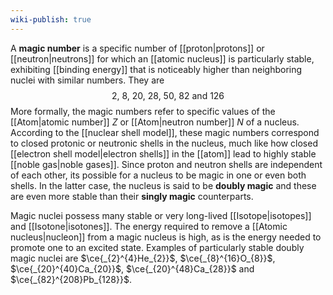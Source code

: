 ```yaml
---
wiki-publish: true
---
```

A **magic number** is a specific number of [[proton|protons]] or [[neutron|neutrons]] for which an [[atomic nucleus]] is particularly stable, exhibiting [[binding energy]] that is noticeably higher than neighboring nuclei with similar numbers. They are
$$2,\ 8,\ 20,\ 28,\ 50,\ 82 \text{ and } 126$$
More formally, the magic numbers refer to specific values of the [[Atom|atomic number]] $Z$ or [[Atom|neutron number]] $N$ of a nucleus. According to the [[nuclear shell model]], these magic numbers correspond to closed protonic or neutronic shells in the nucleus, much like how closed [[electron shell model|electron shells]] in the [[atom]] lead to highly stable [[noble gas|noble gases]]. Since proton and neutron shells are independent of each other, its possible for a nucleus to be magic in one or even both shells. In the latter case, the nucleus is said to be **doubly magic** and these are even more stable than their **singly magic** counterparts.

Magic nuclei possess many stable or very long-lived [[Isotope|isotopes]] and [[Isotone|isotones]]. The energy required to remove a [[Atomic nucleus|nucleon]] from a magic nucleus is high, as is the energy needed to promote one to an excited state. Examples of particularly stable doubly magic nuclei are $\ce{_{2}^{4}He_{2}}$, $\ce{_{8}^{16}O_{8}}$, $\ce{_{20}^{40}Ca_{20}}$, $\ce{_{20}^{48}Ca_{28}}$ and $\ce{_{82}^{208}Pb_{128}}$.
